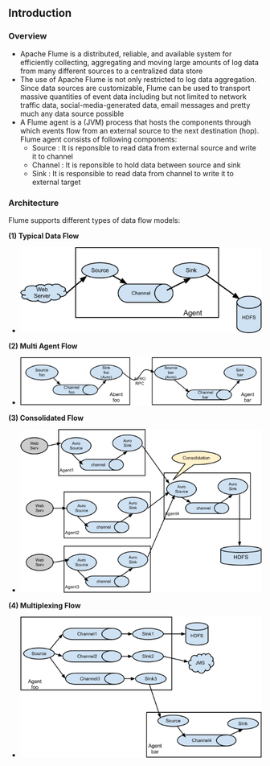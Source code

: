 ## Introduction

### Overview
* Apache Flume is a distributed, reliable, and available system for efficiently collecting, aggregating and moving large amounts of log data from many different sources to a centralized data store
* The use of Apache Flume is not only restricted to log data aggregation. Since data sources are customizable, Flume can be used to transport massive quantities of event data including but not limited to network traffic data, social-media-generated data, email messages and pretty much any data source possible 
* A Flume agent is a (JVM) process that hosts the components through which events flow from an external source to the next destination (hop). Flume agent consists of following components:
   * Source : It is reponsible to read data from external source and write it to channel
   * Channel : It is reponsible to hold data between source and sink
   * Sink : It is responsible to read data from channel to write it to external target

### Architecture
Flume supports different types of data flow models:

**(1) Typical Data Flow**
  
  * ![Alt text](_images/_1_typical_data_flow.png?raw=true "Typical Data Flow")  

**(2) Multi Agent Flow**
  
  * ![Alt text](_images/_2_multi_agent_flow.png?raw=true "Multi Agent Flow")  

**(3) Consolidated Flow**
  
  * ![Alt text](_images/_3_consolidated_flow.png?raw=true "Consolidaed Flow")  

**(4) Multiplexing Flow**
  
  * ![Alt text](_images/_4_multiplexing_data_flow.png?raw=true "Multiplexing Data Flow")  

